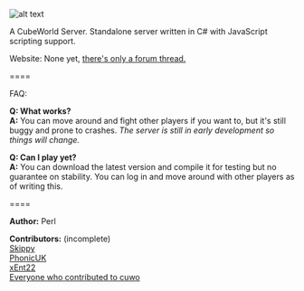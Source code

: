 ![alt text](http://u.rtag.me/coob3-small.png "Coob Server")

A CubeWorld Server. Standalone server written in C# with JavaScript scripting support.

Website: None yet, <a href="http://cubeworldforum.org/topic/10274-coob-a-net-cubeworld-server-with-javascript-scripting/">there's only a forum thread.</a>

====

FAQ:

<b>Q: What works?</b><br>
<b>A:</b> You can move around and fight other players if you want to, but it's still buggy and prone to crashes. <i>The server is still in early development so things will change.</i>

<b>Q: Can I play yet?</b><br>
<b>A:</b> You can download the latest version and compile it for testing but no guarantee on stability.
You can log in and move around with other players as of writing this.

====

<b>Author:</b> Perl

<b>Contributors:</b> (incomplete)<br>
<a href="https://github.com/Skippeh">Skippy</a><br>
<a href="https://github.com/PhonicUK">PhonicUK</a><br>
<a href="https://github.com/xEnt22">xEnt22</a><br>
<a href="https://github.com/matpow2/cuwo/#special-thanks">Everyone who contributed to cuwo</a><br>
